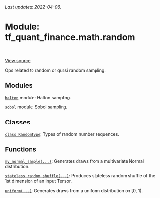 <!--
This file is generated by a tool. Do not edit directly.
For open-source contributions the docs will be updated automatically.
-->

*Last updated: 2022-04-06.*

<div itemscope itemtype="http://developers.google.com/ReferenceObject">
<meta itemprop="name" content="tf_quant_finance.math.random" />
<meta itemprop="path" content="Stable" />
</div>

# Module: tf_quant_finance.math.random

<!-- Insert buttons and diff -->

<table class="tfo-notebook-buttons tfo-api" align="left">
</table>

<a target="_blank" href="https://github.com/google/tf-quant-finance/blob/master/tf_quant_finance/math/random_ops/__init__.py">View source</a>



Ops related to random or quasi random sampling.



## Modules

[`halton`](../../tf_quant_finance/math/random/halton.md) module: Halton sampling.

[`sobol`](../../tf_quant_finance/math/random/sobol.md) module: Sobol sampling.

## Classes

[`class RandomType`](../../tf_quant_finance/math/random/RandomType.md): Types of random number sequences.

## Functions

[`mv_normal_sample(...)`](../../tf_quant_finance/math/random/mv_normal_sample.md): Generates draws from a multivariate Normal distribution.

[`stateless_random_shuffle(...)`](../../tf_quant_finance/math/random/stateless_random_shuffle.md): Produces stateless random shuffle of the 1st dimension of an input Tensor.

[`uniform(...)`](../../tf_quant_finance/math/random/uniform.md): Generates draws from a uniform distribution on [0, 1).

